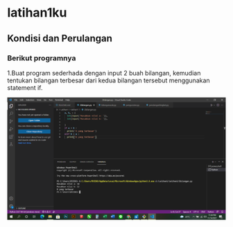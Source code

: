 # latihan1ku
## Kondisi dan Perulangan
### Berikut programnya
1.Buat program sederhada dengan input 2 buah bilangan, kemudian
tentukan bilangan terbesar dari kedua bilangan tersebut
menggunakan statement if.<p>
![gambar 1](screenshot/ss1.png)

